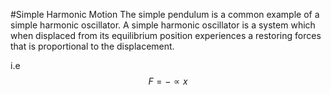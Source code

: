 #Simple Harmonic Motion
The simple pendulum is a common example of a simple harmonic oscillator. A simple harmonic oscillator is a system which when displaced from its equilibrium position experiences a restoring forces that is proportional to the displacement.

i.e
$$ F = -\propto x $$
